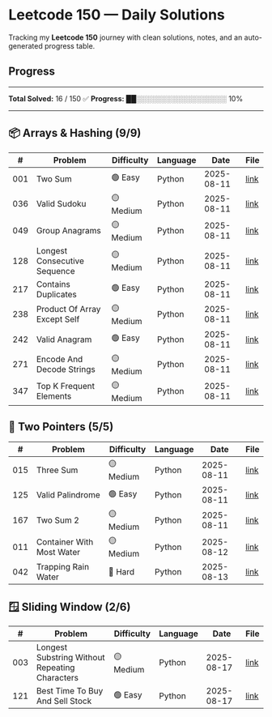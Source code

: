 # Leetcode 150 — Daily Solutions

Tracking my **Leetcode 150** journey with clean solutions, notes, and an auto-generated progress table.

## Progress
---

<!-- AUTOGEN:START -->
**Total Solved:** 16 / 150 ✅
**Progress:** ██░░░░░░░░░░░░░░░░░░ 10%

---

## 📦 Arrays & Hashing (9/9)
| # | Problem | Difficulty | Language | Date | File |
|---|---------|------------|----------|------|------|
| 001 | Two Sum | 🟢 Easy | Python | 2025-08-11 | [link](01-arrays_hashing/LC001-two-sum.py) |
| 036 | Valid Sudoku | 🟡 Medium | Python | 2025-08-11 | [link](01-arrays_hashing/LC036-valid-sudoku.py) |
| 049 | Group Anagrams | 🟡 Medium | Python | 2025-08-11 | [link](01-arrays_hashing/LC049-group-anagrams.py) |
| 128 | Longest Consecutive Sequence | 🟡 Medium | Python | 2025-08-11 | [link](01-arrays_hashing/LC128-Longest-Consecutive-Sequence.py) |
| 217 | Contains Duplicates | 🟢 Easy | Python | 2025-08-11 | [link](01-arrays_hashing/LC217-contains-duplicates.py) |
| 238 | Product Of Array Except Self | 🟡 Medium | Python | 2025-08-11 | [link](01-arrays_hashing/LC238-Product-Of-Array-Except-Self.py) |
| 242 | Valid Anagram | 🟢 Easy | Python | 2025-08-11 | [link](01-arrays_hashing/LC242-valid-anagram.py) |
| 271 | Encode And Decode Strings | 🟡 Medium | Python | 2025-08-11 | [link](01-arrays_hashing/LC271-Encode-and-Decode-Strings.py) |
| 347 | Top K Frequent Elements | 🟡 Medium | Python | 2025-08-11 | [link](01-arrays_hashing/LC347-Top-K-Frequent-Elements.py) |

## 🔄 Two Pointers (5/5)
| # | Problem | Difficulty | Language | Date | File |
|---|---------|------------|----------|------|------|
| 015 | Three Sum | 🟡 Medium | Python | 2025-08-11 | [link](02-two_pointers/LC015-three-sum.py) |
| 125 | Valid Palindrome | 🟢 Easy | Python | 2025-08-11 | [link](02-two_pointers/LC125-valid-palindrome.py) |
| 167 | Two Sum 2 | 🟡 Medium | Python | 2025-08-11 | [link](02-two_pointers/LC167-two-sum-2.py) |
| 011 | Container With Most Water | 🟡 Medium | Python | 2025-08-12 | [link](02-two_pointers/LC011-Container-with-most-water.py) |
| 042 | Trapping Rain Water | 🔴 Hard | Python | 2025-08-13 | [link](02-two_pointers/LC042-trapping-rain-water.py) |

## 🪟 Sliding Window (2/6)
| # | Problem | Difficulty | Language | Date | File |
|---|---------|------------|----------|------|------|
| 003 | Longest Substring Without Repeating Characters | 🟡 Medium | Python | 2025-08-17 | [link](03-sliding_window/LC003-Longest-substring-without-repeating-characters.py) |
| 121 | Best Time To Buy And Sell Stock | 🟢 Easy | Python | 2025-08-17 | [link](03-sliding_window/LC121-best-time-to-buy-and-sell-stock.py) |

<!-- AUTOGEN:END -->
